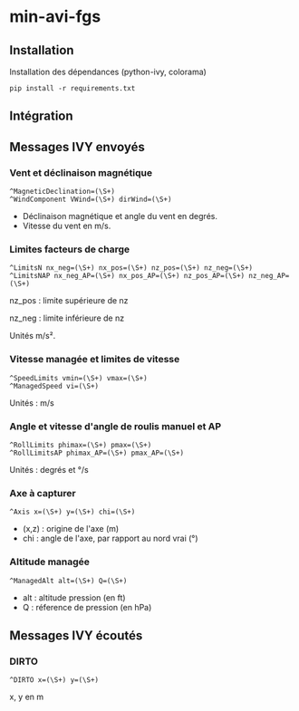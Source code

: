 # min-avi-fgs

## Installation

Installation des dépendances (python-ivy, colorama)
```
pip install -r requirements.txt
```

## Intégration


## Messages IVY envoyés

### Vent et déclinaison magnétique
```
^MagneticDeclination=(\S+)
^WindComponent VWind=(\S+) dirWind=(\S+)
```

* Déclinaison magnétique et angle du vent en degrés.
* Vitesse du vent en m/s.

### Limites facteurs de charge
```
^LimitsN nx_neg=(\S+) nx_pos=(\S+) nz_pos=(\S+) nz_neg=(\S+) 
^LimitsNAP nx_neg_AP=(\S+) nx_pos_AP=(\S+) nz_pos_AP=(\S+) nz_neg_AP=(\S+)
```
nz_pos : limite supérieure de nz

nz_neg : limite inférieure de nz

Unités m/s².

### Vitesse managée et limites de vitesse
```
^SpeedLimits vmin=(\S+) vmax=(\S+)
^ManagedSpeed vi=(\S+) 
```
Unités : m/s

### Angle et vitesse d'angle de roulis manuel et AP
```
^RollLimits phimax=(\S+) pmax=(\S+)
^RollLimitsAP phimax_AP=(\S+) pmax_AP=(\S+)
```
Unités : degrés et °/s

### Axe à capturer
```
^Axis x=(\S+) y=(\S+) chi=(\S+)
```

* (x,z) : origine de l'axe (m)
* chi : angle de l'axe, par rapport au nord vrai (°)

### Altitude managée
```
^ManagedAlt alt=(\S+) Q=(\S+)
```
* alt : altitude pression (en ft)
* Q : réference de pression (en hPa)

## Messages IVY écoutés
### DIRTO
```
^DIRTO x=(\S+) y=(\S+)
```
x, y en m